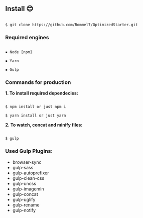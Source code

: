 ## Install 😊

```

$ git clone https://github.com/Rommel7/OptimizedStarter.git

```

### Required engines

```

▪ Node [npm]

▪ Yarn

▪ Gulp

```

### Commands for production

**1. To install required dependecies:**

```

$ npm install or just npm i

$ yarn install or just yarn

```
**2. To watch, concat and minify files:**

```

$ gulp

```

### Used Gulp Plugins:
 - browser-sync
 - gulp-sass
 - gulp-autoprefixer
 - gulp-clean-css
 - gulp-uncss
 - gulp-imagemin
 - gulp-concat
 - gulp-uglify
 - gulp-rename
 - gulp-notify